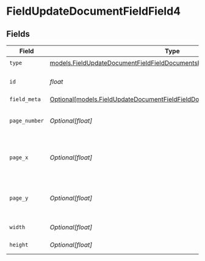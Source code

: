 # FieldUpdateDocumentFieldField4


## Fields

| Field                                                                                                                                                          | Type                                                                                                                                                           | Required                                                                                                                                                       | Description                                                                                                                                                    |
| -------------------------------------------------------------------------------------------------------------------------------------------------------------- | -------------------------------------------------------------------------------------------------------------------------------------------------------------- | -------------------------------------------------------------------------------------------------------------------------------------------------------------- | -------------------------------------------------------------------------------------------------------------------------------------------------------------- |
| `type`                                                                                                                                                         | [models.FieldUpdateDocumentFieldFieldDocumentsFieldsRequestRequestBody4Type](../models/fieldupdatedocumentfieldfielddocumentsfieldsrequestrequestbody4type.md) | :heavy_check_mark:                                                                                                                                             | N/A                                                                                                                                                            |
| `id`                                                                                                                                                           | *float*                                                                                                                                                        | :heavy_check_mark:                                                                                                                                             | The ID of the field to update.                                                                                                                                 |
| `field_meta`                                                                                                                                                   | [Optional[models.FieldUpdateDocumentFieldFieldDocumentsFieldsFieldMeta]](../models/fieldupdatedocumentfieldfielddocumentsfieldsfieldmeta.md)                   | :heavy_minus_sign:                                                                                                                                             | N/A                                                                                                                                                            |
| `page_number`                                                                                                                                                  | *Optional[float]*                                                                                                                                              | :heavy_minus_sign:                                                                                                                                             | The page number the field will be on.                                                                                                                          |
| `page_x`                                                                                                                                                       | *Optional[float]*                                                                                                                                              | :heavy_minus_sign:                                                                                                                                             | The X coordinate of where the field will be placed.                                                                                                            |
| `page_y`                                                                                                                                                       | *Optional[float]*                                                                                                                                              | :heavy_minus_sign:                                                                                                                                             | The Y coordinate of where the field will be placed.                                                                                                            |
| `width`                                                                                                                                                        | *Optional[float]*                                                                                                                                              | :heavy_minus_sign:                                                                                                                                             | The width of the field.                                                                                                                                        |
| `height`                                                                                                                                                       | *Optional[float]*                                                                                                                                              | :heavy_minus_sign:                                                                                                                                             | The height of the field.                                                                                                                                       |